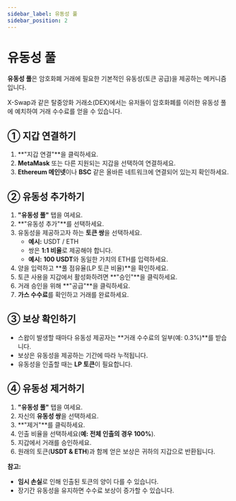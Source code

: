 ```yaml
---
sidebar_label: 유동성 풀
sidebar_position: 2
---
```


# 유동성 풀  

**유동성 풀**은 암호화폐 거래에 필요한 기본적인 유동성(토큰 공급)을 제공하는 메커니즘입니다.

X-Swap과 같은 탈중앙화 거래소(DEX)에서는 유저들이 암호화폐를 이러한 유동성 풀에 예치하여 거래 수수료를 얻을 수 있습니다.  

## **① 지갑 연결하기**  

1. **"지갑 연결"**을 클릭하세요.  
2. **MetaMask** 또는 다른 지원되는 지갑을 선택하여 연결하세요.  
3. **Ethereum 메인넷**이나 **BSC** 같은 올바른 네트워크에 연결되어 있는지 확인하세요.  

## **② 유동성 추가하기**  

1. **"유동성 풀"** 탭을 여세요.  
2. **"유동성 추가"**를 선택하세요.  
3. 유동성을 제공하고자 하는 **토큰 쌍**을 선택하세요.  
   - **예시:** USDT / ETH  
   - 쌍은 **1:1 비율**로 제공해야 합니다.  
   - **예시:** **100 USDT**와 동일한 가치의 ETH를 입력하세요.  
4. 양을 입력하고 **풀 점유율(LP 토큰 비율)**을 확인하세요.  
5. 토큰 사용을 지갑에서 활성화하려면 **"승인"**을 클릭하세요.  
6. 거래 승인을 위해 **"공급"**을 클릭하세요.  
7. **가스 수수료**를 확인하고 거래를 완료하세요.  

## **③ 보상 확인하기**  

- 스왑이 발생할 때마다 유동성 제공자는 **거래 수수료의 일부(예: 0.3%)**를 받습니다.  
- 보상은 유동성을 제공하는 기간에 따라 누적됩니다.  
- 유동성을 인출할 때는 **LP 토큰**이 필요합니다.  

## **④ 유동성 제거하기**  

1. **"유동성 풀"** 탭을 여세요.  
2. 자신의 **유동성 쌍**을 선택하세요.  
3. **"제거"**를 클릭하세요.  
4. 인출 비율을 선택하세요(**예: 전체 인출의 경우 100%**).  
5. 지갑에서 거래를 승인하세요.  
6. 원래의 토큰(**USDT & ETH**)과 함께 얻은 보상은 귀하의 지갑으로 반환됩니다.  

**참고:**  
- **임시 손실**로 인해 인출된 토큰의 양이 다를 수 있습니다.  
- 장기간 유동성을 유지하면 수수료 보상이 증가할 수 있습니다.